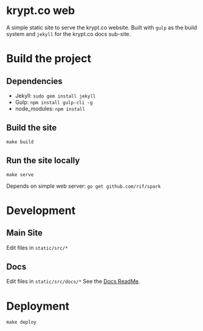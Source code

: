 # krypt.co web
A simple static site to serve the krypt.co website. Built with `gulp` as the build system and `jekyll` for the krypt.co docs sub-site.

# Build the project
## Dependencies
- Jekyll: `sudo gem install jekyll`
- Gulp: `npm install gulp-cli -g`
- node_modules: `npm install`

## Build the site
`make build`

## Run the site locally
`make serve`

Depends on simple web server: `go get github.com/rif/spark`

# Development
## Main Site
Edit files in `static/src/*`

## Docs
Edit files in `static/src/docs/*`
See the [Docs ReadMe](static/src/docs/README.md).

# Deployment
`make deploy`